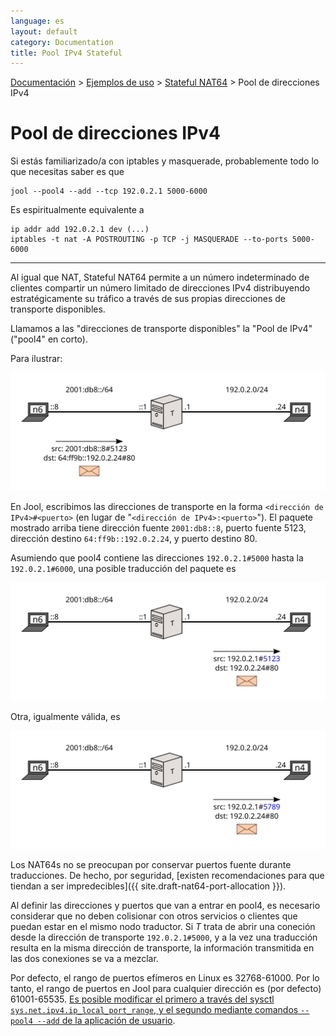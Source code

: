 ```yaml
---
language: es
layout: default
category: Documentation
title: Pool IPv4 Stateful
---
```


[Documentación](documentation.html) > [Ejemplos de uso](documentation.html#ejemplos-de-uso) > [Stateful NAT64](mod-run-stateful.html) > Pool de direcciones IPv4

# Pool de direcciones IPv4

Si estás familiarizado/a con iptables y masquerade, probablemente todo lo que necesitas saber es que

	jool --pool4 --add --tcp 192.0.2.1 5000-6000

Es espiritualmente equivalente a

	ip addr add 192.0.2.1 dev (...)
	iptables -t nat -A POSTROUTING -p TCP -j MASQUERADE --to-ports 5000-6000

-----------------------------

Al igual que NAT, Stateful NAT64 permite a un número indeterminado de clientes compartir un número limitado de direcciones IPv4 distribuyendo estratégicamente su tráfico a través de sus propias direcciones de transporte disponibles.

Llamamos a las "direcciones de transporte disponibles" la "Pool de IPv4" ("pool4" en corto).

Para ilustrar:

![Fig. 1 - petición de n6](../images/flow/pool4-simple1-en.svg "Fig. 1 - petición de n6")

En Jool, escribimos las direcciones de transporte en la forma `<dirección de IPv4>#<puerto>` (en lugar de "`<dirección de IPv4>:<puerto>`"). El paquete mostrado arriba tiene dirección fuente `2001:db8::8`, puerto fuente 5123, dirección destino `64:ff9b::192.0.2.24`, y puerto destino 80.

Asumiendo que pool4 contiene las direcciones `192.0.2.1#5000` hasta la `192.0.2.1#6000`, una posible traducción del paquete es

![Fig. 2 - paquete traducido, versión 1](../images/flow/pool4-simple2-en.svg "Fig. 2 - paquete traducido, versión 1")

Otra, igualmente válida, es

![Fig. 3 - paquete traducido, versión 2](../images/flow/pool4-simple3-en.svg "Fig. 3 - paquete traducido, versión 2")

Los NAT64s no se preocupan por conservar puertos fuente durante traducciones. De hecho, por seguridad, [existen recomendaciones para que tiendan a ser impredecibles]({{ site.draft-nat64-port-allocation }}).

Al definir las direcciones y puertos que van a entrar en pool4, es necesario considerar que no deben colisionar con otros servicios o clientes que puedan estar en el mismo nodo traductor. Si _T_ trata de abrir una coneción desde la dirección de transporte `192.0.2.1#5000`, y a la vez una traducción resulta en la misma dirección de transporte, la información transmitida en las dos conexiones se va a mezclar.

Por defecto, el rango de puertos efímeros en Linux es 32768-61000. Por lo tanto, el rango de puertos en Jool para cualquier dirección es (por defecto) 61001-65535. [Es posible modificar el primero a través del sysctl `sys.net.ipv4.ip_local_port_range`, y el segundo mediante comandos `--pool4 --add` de la aplicación de usuario](usr-flags-pool4.html#notas).

